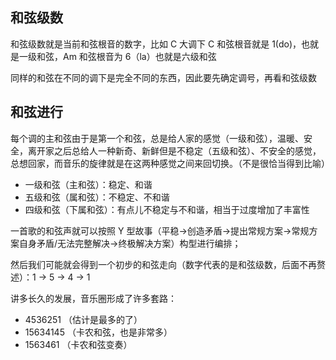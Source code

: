 ## 和弦级数

和弦级数就是当前和弦根音的数字，比如 C 大调下 C 和弦根音就是 1(do)，也就是一级和弦，Am 和弦根音为 6（la）也就是六级和弦

同样的和弦在不同的调下是完全不同的东西，因此要先确定调号，再看和弦级数

## 和弦进行

每个调的主和弦由于是第一个和弦，总是给人家的感觉（一级和弦），温暖、安全，离开家之后总给人一种新奇、新鲜但是不稳定（五级和弦）、不安全的感觉，总想回家，而音乐的旋律就是在这两种感觉之间来回切换。（不是很恰当得到比喻）

- 一级和弦（主和弦）：稳定、和谐
- 五级和弦（属和弦）：不稳定、不和谐
- 四级和弦（下属和弦）：有点儿不稳定与不和谐，相当于过度增加了丰富性

一首歌的和弦声就可以按照 Y 型故事（平稳->创造矛盾->提出常规方案->常规方案自身矛盾/无法完整解决->终极解决方案）构型进行编排；

然后我们可能就会得到一个初步的和弦走向（数字代表的是和弦级数，后面不再赘述）：1 -> 5 -> 4 -> 1

讲多长久的发展，音乐圈形成了许多套路：

- 4536251 （估计是最多的了）
- 15634145 （卡农和弦，也是非常多）
- 1563461 （卡农和弦变奏）
